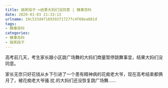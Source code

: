 ```yaml
---
title: 搞笑段子->结果大妈们没同意 | 糗事百科
date: 2020-01-03 21:33:13
urlname: 19c533d4f169392f1727fc4f68ea681d
tags: 
- 糗事百科
categories:
- 糗事百科
- 搞笑段子
---
```

高考前几天，考生家长跟小区跳广场舞的大妈们商量暂停跳舞事宜，结果大妈们没同意。

家长无奈只好花钱从乡下引进了一个患有精神病的花痴老大爷，现在高考结束都俩月了，被花痴老大爷骚.扰.的大妈们还没恢复跳广场舞……


